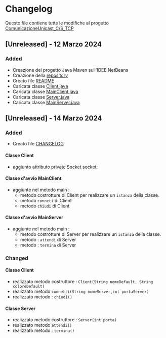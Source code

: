 # Changelog

Questo file contiene tutte le modifiche al progetto  [ComunicazioneUnicast_C/S_TCP](https://github.com/lbanella/ComunicazioneUnicast_C-S_TCP.git)

## [Unreleased] - 12 Marzo 2024

### Added

- Creazione del progetto Java Maven sull'IDEE NetBeans
- Creazione della    [repository](https://github.com/lbanella/ComunicazioneUnicast_C-S_TCP.git)
- Creato file [README](https://github.com/lbanella/ComunicazioneUnicast_C-S_TCP/blob/master/README.md)
- Caricata classe [Client.java](https://github.com/lbanella/ComunicazioneUnicast_C-S_TCP/blob/master/src/main/java/com/mycompany/client_server_application/Client.java)
- Caricata classe [MainClient.java](https://github.com/lbanella/ComunicazioneUnicast_C-S_TCP/blob/master/src/main/java/com/mycompany/client_server_application/MainClient.java)
- Caricata classe [Server.java](https://github.com/lbanella/ComunicazioneUnicast_C-S_TCP/blob/master/src/main/java/com/mycompany/client_server_application/Server.java)
- Caricata classe [MainServer.java](https://github.com/lbanella/ComunicazioneUnicast_C-S_TCP/blob/master/src/main/java/com/mycompany/client_server_application/MainServer.java)

## [Unreleased] - 14 Marzo 2024

### Added
- Creato file [CHANGELOG](https://github.com/lbanella/ComunicazioneUnicast_C-S_TCP/blob/master/CHANGELOG.md)
 
#### Classe Client
- aggiunto attributo private Socket socket;

#### Classe d'avvio MainClient
- aggiunte nel metodo main :
    - metodo costrotture di Client per realizzare un `istanza` della classe.
    - metodo `conneti` di Client
    - metodo `chiudi` di Client


#### Classe d'avvio MainServer
- aggiunte nel metodo main :
    - metodo costrotture di Server per realizzare un `istanza` della classe.
    - metodo : `attendi` di Server
    - metodo : `termina` di Server

### Changed

#### Classe Client
- realizzato metodo costruttore :  `Client(String nomeDefault, String coloreDefault)`
- realizzato metodo `connetti(String nomeServer,int portaServer)`
- realizzato metodo : `chiudi()`



#### Classe Server
- realizzato metodo costruttore :  `Server(int porta)`
- realizzato metodo `attendi()`
- realizzato metodo : `termina()`








